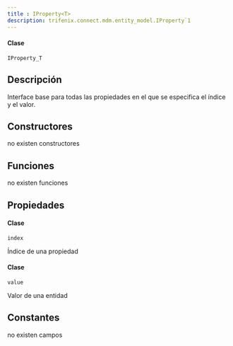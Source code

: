 ```yaml
---
title : IProperty<T>
description: trifenix.connect.mdm.entity_model.IProperty`1
---
```




<CodeBlock slots = 'heading, code' repeat = '1' languages = 'C#' />

#### Clase
```
IProperty_T
```

## Descripción
Interface base para todas las propiedades en el que se especifica el índice y el valor.
## Constructores

no existen constructores


## Funciones

no existen funciones

## Propiedades

<CodeBlock slots = 'heading, code' repeat = '1' languages = 'C#' />

#### Clase
```
index
```

Índice de una propiedad
<CodeBlock slots = 'heading, code' repeat = '1' languages = 'C#' />

#### Clase
```
value
```

Valor de una entidad
## Constantes
no existen campos

